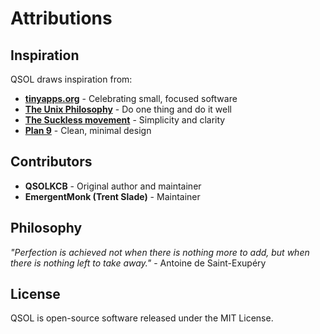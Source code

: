 # Attributions

## Inspiration

QSOL draws inspiration from:

- **[tinyapps.org](https://tinyapps.org)** - Celebrating small, focused software
- **[The Unix Philosophy](https://en.wikipedia.org/wiki/Unix_philosophy)** - Do one thing and do it well
- **[The Suckless movement](https://suckless.org)** - Simplicity and clarity
- **[Plan 9](https://9p.io/plan9/)** - Clean, minimal design

## Contributors

- **QSOLKCB** - Original author and maintainer
- **EmergentMonk (Trent Slade)** - Maintainer

## Philosophy

*"Perfection is achieved not when there is nothing more to add, but when there is nothing left to take away."* - Antoine de Saint-Exupéry

## License

QSOL is open-source software released under the MIT License.
